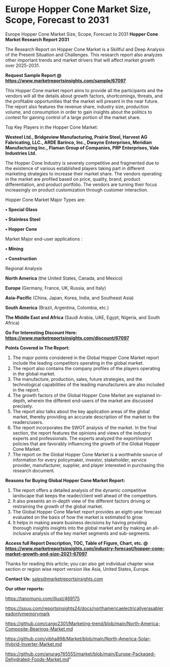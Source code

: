# Europe Hopper Cone Market Size, Scope, Forecast to 2031
Europe Hopper Cone Market Size, Scope, Forecast to 2031
<strong>Hopper Cone Market Research Report 2031</strong>

The Research Report on Hopper Cone Market is a Skillful and Deep Analysis of the Present Situation and Challenges. This research report also analyzes other important trends and market drivers that will affect market growth over 2025-2031.

<strong>Request Sample Report @ <a href=https://www.marketreportsinsights.com/sample/67097>https://www.marketreportsinsights.com/sample/67097</a></strong>

This Hopper Cone market report aims to provide all the participants and the vendors will all the details about growth factors, shortcomings, threats, and the profitable opportunities that the market will present in the near future. The report also features the revenue share, industry size, production volume, and consumption in order to gain insights about the politics to contest for gaining control of a large portion of the market share.

Top Key Players in the Hopper Cone Market:

<strong>Westeel Ltd., Bridgeview Manufacturing, Prairie Steel, Harvest AG Fabricating, LLC., ARDE Barinco, Inc., Dwayne Enterprises, Meridian Manufacturing Inc., Flaman Group of Companies, PRP Enterprises, Vale Industries Ltd.</strong>

The Hopper Cone Industry is severely competitive and fragmented due to the existence of various established players taking part in different marketing strategies to increase their market share. The vendors operating in the market are profiled based on price, quality, brand, product differentiation, and product portfolio. The vendors are turning their focus increasingly on product customization through customer interaction.

Hopper Cone Market Major Types are:

<strong>• Special Glass

• Stainless Steel

• Hopper Cone</strong>

Market Major end-user applications :

<strong>• Mining

• Construction</strong>

Regional Analysis

</u><strong><b>North America</b></strong> (the United States, Canada, and Mexico)

<strong><b>Europe </b></strong>(Germany, France, UK, Russia, and Italy)

<strong><b>Asia-Pacific</b></strong> (China, Japan, Korea, India, and Southeast Asia)

<strong><b>South America</b></strong> (Brazil, Argentina, Colombia, etc.)

<strong><b>The Middle East and Africa</b></strong> (Saudi Arabia, UAE, Egypt, Nigeria, and South Africa)

<strong>Go For Interesting Discount Here: <a href=https://www.marketreportsinsights.com/discount/67097>https://www.marketreportsinsights.com/discount/67097</a></strong>

<strong>Points Covered in The Report:</strong>
<ol>
  <li>The major points considered in the Global Hopper Cone Market report include the leading competitors operating in the global market.</li>
  <li>The report also contains the company profiles of the players operating in the global market.</li>
  <li>The manufacture, production, sales, future strategies, and the technological capabilities of the leading manufacturers are also included in the report.</li>
  <li>The growth factors of the Global Hopper Cone Market are explained in-depth, wherein the different end-users of the market are discussed precisely.</li>
  <li>The report also talks about the key application areas of the global market, thereby providing an accurate description of the market to the readers/users.</li>
  <li>The report incorporates the SWOT analysis of the market. In the final section, the report features the opinions and views of the industry experts and professionals. The experts analyzed the export/import policies that are favorably influencing the growth of the Global Hopper Cone Market.</li>
  <li>The report on the Global Hopper Cone Market is a worthwhile source of information for every policymaker, investor, stakeholder, service provider, manufacturer, supplier, and player interested in purchasing this research document.</li>
</ol>
<strong>Reasons for Buying Global Hopper Cone Market Report:</strong>

<ol>
  <li>The report offers a detailed analysis of the dynamic competitive landscape that keeps the reader/client well ahead of the competitors.</li>
  <li>It also presents an in-depth view of the different factors driving or restraining the growth of the global market.</li>
  <li>The Global Hopper Cone Market report provides an eight-year forecast evaluated on the basis of how the market is estimated to grow.</li>
  <li>It helps in making aware business decisions by having providing thorough insights insights into the global market and by making an all-inclusive analysis of the key market segments and sub-segments.</li>
</ol>
<strong>Access full Report Description, TOC, Table of Figure, Chart, etc. @ <a href=https://www.marketreportsinsights.com/industry-forecast/hopper-cone-market-growth-and-size-2021-67097>https://www.marketreportsinsights.com/industry-forecast/hopper-cone-market-growth-and-size-2021-67097</a></strong>


Thanks for reading this article; you can also get individual chapter wise section or region wise report version like Asia, United States, Europe.

<strong>Contact Us:</strong>
sales@marketreportsinsights.com

<strong>Our other reports:</strong>

<a href=https://tanomuno.com/illust/469175>https://tanomuno.com/illust/469175</a>

<a href=https://issuu.com/reportsinsights24/docs/northamericaelectricallyerasablereadonlymemorymark>https://issuu.com/reportsinsights24/docs/northamericaelectricallyerasablereadonlymemorymark</a>

<a href=https://github.com/cargo2301/Marketing-trend/blob/main/North-America-Composite-Bearings-Market.md>https://github.com/cargo2301/Marketing-trend/blob/main/North-America-Composite-Bearings-Market.md</a>

<a href=https://github.com/vibha898/Market/blob/main/North-America-Solar-Hybrid-Inverter-Market.md>https://github.com/vibha898/Market/blob/main/North-America-Solar-Hybrid-Inverter-Market.md</a>

<a href=https://github.com/anurag765555/market/blob/main/Europe-Packaged-Dehydrated-Foods-Market.md>https://github.com/anurag765555/market/blob/main/Europe-Packaged-Dehydrated-Foods-Market.md</a>"
